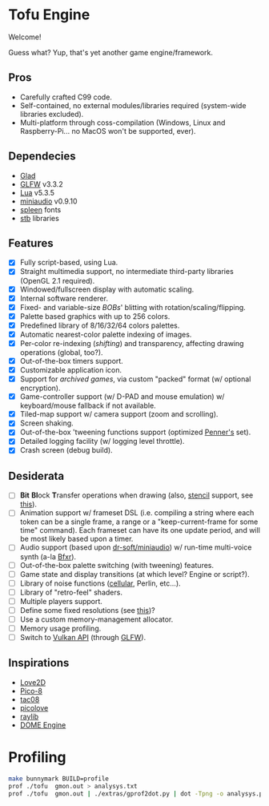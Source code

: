 # Tofu Engine

Welcome!

Guess what? Yup, that's yet another game engine/framework.

## Pros

* Carefully crafted C99 code.
* Self-contained, no external modules/libraries required (system-wide libraries excluded).
* Multi-platform through coss-compilation (Windows, Linux and Raspberry-Pi... no MacOS won't be supported, ever).

## Dependecies

* [Glad](https://glad.dav1d.de/)
* [GLFW](https://www.glfw.org/) v3.3.2
* [Lua](https://lua.org/) v5.3.5
* [miniaudio](https://github.com/dr-soft/miniaudio) v0.9.10
* [spleen](https://github.com/fcambus/spleen) fonts
* [stb](https://github.com/nothings/stb) libraries

## Features

* [x] Fully script-based, using Lua.
* [x] Straight multimedia support, no intermediate third-party libraries (OpenGL 2.1 required).
* [x] Windowed/fullscreen display with automatic scaling.
* [x] Internal software renderer.
* [x] Fixed- and variable-size *BOBs*' blitting with rotation/scaling/flipping.
* [x] Palette based graphics with up to 256 colors.
* [x] Predefined library of 8/16/32/64 colors palettes.
* [x] Automatic nearest-color palette indexing of images.
* [x] Per-color re-indexing (*shifting*) and transparency, affecting drawing operations (global, too?).
* [x] Out-of-the-box timers support.
* [x] Customizable application icon.
* [x] Support for *archived games*, via custom "packed" format (w/ optional encryption).
* [x] Game-controller support (w/ D-PAD and mouse emulation) w/ keyboard/mouse fallback if not available.
* [x] Tiled-map support w/ camera support (zoom and scrolling).
* [x] Screen shaking.
* [x] Out-of-the-box 'tweening functions support (optimized [Penner's](http://robertpenner.com/easing/) set).
* [x] Detailed logging facility (w/ logging level throttle).
* [x] Crash screen (debug build).

## Desiderata

* [ ] **Bit** **Bl**ock **T**ransfer operations when drawing (also, [stencil](https://learnopengl.com/Advanced-OpenGL/Stencil-testing) support, see [this](https://open.gl/depthstencils)).
* [ ] Animation support w/ frameset DSL (i.e. compiling a string where each token can be a single frame, a range or a "keep-current-frame for some time" command). Each frameset can have its one update period, and will be most likely based upon a timer.
* [ ] Audio support (based upon [dr-soft/miniaudio](https://github.com/dr-soft/miniaudio)) w/ run-time multi-voice synth (a-la [Bfxr](https://www.bfxr.net)).
* [ ] Out-of-the-box palette switching (with tweening) features.
* [ ] Game state and display transitions (at which level? Engine or script?).
* [ ] Library of noise functions ([cellular](https://thebookofshaders.com/12/), Perlin, etc...).
* [ ] Library of "retro-feel" shaders.
* [ ] Multiple players support.
* [ ] Define some fixed resolutions (see [this](https://pacoup.com/2011/06/12/list-of-true-169-resolutions/))?
* [ ] Use a custom memory-management allocator.
* [ ] Memory usage profiling.
* [ ] Switch to [Vulkan API](https://www.khronos.org/vulkan/) (through [GLFW](https://www.glfw.org/)).

## Inspirations

* [Love2D](https://love2d.org/)
* [Pico-8](https://www.lexaloffle.com/pico-8.php)
* [tac08](https://github.com/0xcafed00d/tac08/)
* [picolove](https://github.com/picolove/picolove/)
* [raylib](https://www.raylib.com/)
* [DOME Engine](https://github.com/avivbeeri/dome/)

# Profiling

```bash
make bunnymark BUILD=profile
prof ./tofu  gmon.out > analysys.txt
prof ./tofu  gmon.out | ./extras/gprof2dot.py | dot -Tpng -o analysys.png
```